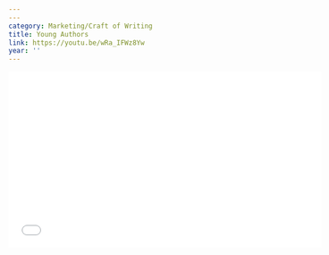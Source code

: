 ```yaml
---
---
category: Marketing/Craft of Writing
title: Young Authors
link: https://youtu.be/wRa_IFWz8Yw
year: ''
---
```

<iframe width="560" height="315" src="{{ page.link }}" frameborder="0" allowfullscreen></iframe>
